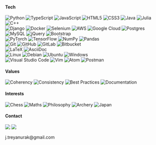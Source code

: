 #### Tech

![Python](https://img.shields.io/badge/Python-3670A0?style=flat&logo=python&logoColor=ffdd54)
![TypeScript](https://img.shields.io/badge/typescript-%23007ACC.svg?style=flat&logo=typescript&logoColor=white)
![JavaScript](https://img.shields.io/badge/JavaScript-%23323330.svg?style=flat&logo=javascript&logoColor=%23F7DF1E)
![HTML5](https://img.shields.io/badge/html5-%23E34F26.svg?style=flat&logo=html5&logoColor=white)
![CSS3](https://img.shields.io/badge/css3-%231572B6.svg?style=flat&logo=css3&logoColor=white)
![Java](https://img.shields.io/badge/Java-%23ED8B00.svg?style=flat&logo=java&logoColor=white)
![Julia](https://img.shields.io/badge/Julia-9558B2?style=flat&logo=julia&logoColor=white)
![C++](https://img.shields.io/badge/C++-%2300599C.svg?style=flat&logo=c%2B%2B&logoColor=white)
<br />
![Django](https://img.shields.io/badge/Django-%23092E20.svg?style=flat&logo=django&logoColor=white)
![Docker](https://img.shields.io/badge/Docker-%230db7ed.svg?style=flat&logo=docker&logoColor=white)
![Selenium](https://img.shields.io/badge/-Selenium-%43B02A?style=flat&logo=selenium&logoColor=white)
![AWS](https://img.shields.io/badge/AWS-%23FF9900.svg?style=flat&logo=amazon-aws&logoColor=white)
![Google Cloud](https://img.shields.io/badge/GoogleCloud-%234285F4.svg?style=flat&logo=google-cloud&logoColor=white)
![Postgres](https://img.shields.io/badge/PostgreSQL-%23316192.svg?style=flat&logo=postgresql&logoColor=white)
![MySQL](https://img.shields.io/badge/MySQL-%2311a.svg?style=flat&logo=mysql&logoColor=white)
![jQuery](https://img.shields.io/badge/jQuery-%230769AD.svg?style=flat&logo=jquery&logoColor=white)
![Bootstrap](https://img.shields.io/badge/Bootstrap-%23563D7C.svg?style=flat&logo=bootstrap&logoColor=white)
<br />
![PyTorch](https://img.shields.io/badge/PyTorch-%23EE4C2C.svg?style=flat&logo=PyTorch&logoColor=white)
![TensorFlow](https://img.shields.io/badge/TensorFlow-%23FF6F00.svg?style=flat&logo=TensorFlow&logoColor=white)
![NumPy](https://img.shields.io/badge/NumPy-%23013243.svg?style=flat&logo=numpy&logoColor=white)
![Pandas](https://img.shields.io/badge/Pandas-%23150458.svg?style=flat&logo=pandas&logoColor=white)
<br />
![Git](https://img.shields.io/badge/Git-%23F05033.svg?style=flat&logo=git&logoColor=white)
![GitHub](https://img.shields.io/badge/GitHub-%23121011.svg?style=flat&logo=github&logoColor=white)
![GitLab](https://img.shields.io/badge/GitLab-%23181717.svg?style=flat&logo=gitlab&logoColor=white)
![Bitbucket](https://img.shields.io/badge/BitBucket-%230047B3.svg?style=flat&logo=bitbucket&logoColor=white)
<br />
![LaTeX](https://img.shields.io/badge/LaTeX-%23008080.svg?style=flat&logo=latex&logoColor=white)
![AsciiDoc](https://img.shields.io/badge/AsciiDoc-%2373a0c5.svg?style=flat)
<br />
![Linux](https://img.shields.io/badge/Linux-%23ED8B00?style=flat&logo=linux&logoColor=white)
![Debian](https://img.shields.io/badge/Debian-D70A53?style=flat&logo=debian&logoColor=white)
![Ubuntu](https://img.shields.io/badge/Ubuntu-E95420?style=flat&logo=ubuntu&logoColor=white)
![Windows](https://img.shields.io/badge/Windows-0078D6?style=flat&logo=windows&logoColor=white)
<br />
![Visual Studio Code](https://img.shields.io/badge/VS%20Code-0078d7.svg?style=flat&logo=visual-studio-code&logoColor=white)
![Vim](https://img.shields.io/badge/Vim-%2311AB00.svg?style=flat&logo=vim&logoColor=white)
![Atom](https://img.shields.io/badge/Atom-%2366595C.svg?style=flat&logo=atom&logoColor=white)
![Postman](https://img.shields.io/badge/Postman-FF6C37?style=flat&logo=postman&logoColor=white)

#### Values

![Coherency](https://img.shields.io/badge/Coherency-94C691?style=flat)
![Consistency](https://img.shields.io/badge/Consistency-94C691?style=flat)
![Best Practices](https://img.shields.io/badge/Best%20Practices-94C691?style=flat)
![Documentation](https://img.shields.io/badge/Documentation-94C691?style=flat)

#### Interests

![Chess](https://img.shields.io/badge/Chess-8BB6C9?style=flat)
![Maths](https://img.shields.io/badge/Mathematics-8BB6C9?style=flat)
![Philosophy](https://img.shields.io/badge/Philosophy-8BB6C9?style=flat)
![Archery](https://img.shields.io/badge/Archery-8BB6C9?style=flat)
![Japan](https://img.shields.io/badge/Japan-8BB6C9?style=flat)

#### Contact

<a style="display:inline-block; line-height:0;" href="https://www.linkedin.com/in/jirapat-treyanurak-7aaba5a6/"><img src="https://img.shields.io/badge/LinkedIn-%230077B5.svg?style=flat&logo=linkedin&logoColor=white" /></a>
<a href="mailto:j.treyanurak@gmail.com" target="_blank"><img src="https://img.shields.io/badge/Gmail-D14836?style=flat&logo=gmail&logoColor=white" /></a>

<span>j.treyanurak</span>@gmail.com
